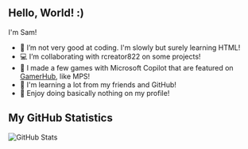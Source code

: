 ## Hello, World! :)

I'm Sam!

- 🫤 I’m not very good at coding. I'm slowly but surely learning HTML!
- 💻 I’m collaborating with rcreator822 on some projects!
- 👾 I made a few games with Microsoft Copilot that are featured on [GamerHub](https://github.com/rcreator822/GamerHub), like MPS!
- 🧠 I'm learning a lot from my friends and GitHub!
- 🥱 Enjoy doing basically nothing on my profile!

## My GitHub Statistics
![GitHub Stats](https://github-readme-stats.vercel.app/api?username=samuelbianchi73&theme=dark&show_icons=true)

